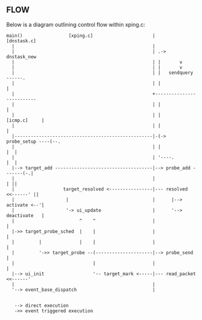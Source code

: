FLOW
----

Below is a diagram outlining control flow within xping.c:

    main()                 [xping.c]                      |       [dnstask.c]
      |                                                   |
      |                                                   | .-> dnstask_new
      |                                                   | |       v
      |                                                   | |       v
      |                                                   | |   sendquery ------.
      |                                                   | |                   |
      |                                                   +--------------------------
      |                                                   | |                   |
      |                                                   | |      [icmp.c]     |
      |                                                   | |                   |
      |---------------------------------------------------|-(-> probe_setup ----(--.
      |                                                   | |                   |  |
      |                                                   | '----.              |  |
      |--> target_add ------------------------------------|--> probe_add -------(-.|
      |                                                   |                     | ||
      |                  target_resolved <----------------|--- resolved <<------' ||
      |                   |                               |      |--> activate <--'|
      |                   '-> ui_update                   |      '--> deactivate   |
      |                        ^    ^                     |                        |
      |->> target_probe_sched  |    |                     |                        |
      |         |              |    |                     |                        |
      |         '->> target_probe --(---------------------|--> probe_send          |
      |                             |                     |                        |
      |--> ui_init                  '-- target_mark <-----|--- read_packet <<------'
      |                                                   |
      '--> event_base_dispatch                            |


       --> direct execution
       ->> event triggered execution
